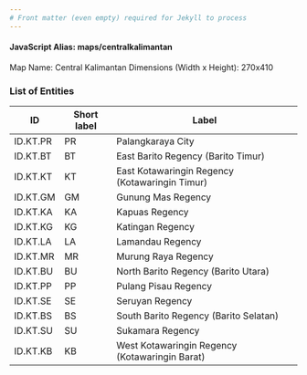 ```yaml
---
# Front matter (even empty) required for Jekyll to process
---
```


#### JavaScript Alias: maps/centralkalimantan

Map Name: Central Kalimantan
Dimensions (Width x Height): 270x410





### List of Entities

ID | Short label | Label
---|---|---|
ID.KT.PR|PR|Palangkaraya City
ID.KT.BT|BT|East Barito Regency (Barito Timur)
ID.KT.KT|KT|East Kotawaringin Regency (Kotawaringin Timur)
ID.KT.GM|GM|Gunung Mas Regency
ID.KT.KA|KA|Kapuas Regency
ID.KT.KG|KG|Katingan Regency
ID.KT.LA|LA|Lamandau Regency
ID.KT.MR|MR|Murung Raya Regency
ID.KT.BU|BU|North Barito Regency (Barito Utara)
ID.KT.PP|PP|Pulang Pisau Regency
ID.KT.SE|SE|Seruyan Regency
ID.KT.BS|BS|South Barito Regency (Barito Selatan)
ID.KT.SU|SU|Sukamara Regency
ID.KT.KB|KB|West Kotawaringin Regency (Kotawaringin Barat)